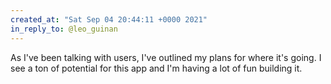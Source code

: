 ```yaml
---
created_at: "Sat Sep 04 20:44:11 +0000 2021"
in_reply_to: @leo_guinan
---
```


As I've been talking with users, I've outlined my plans for where it's going. I see a ton of potential for this app and I'm having a lot of fun building it.
